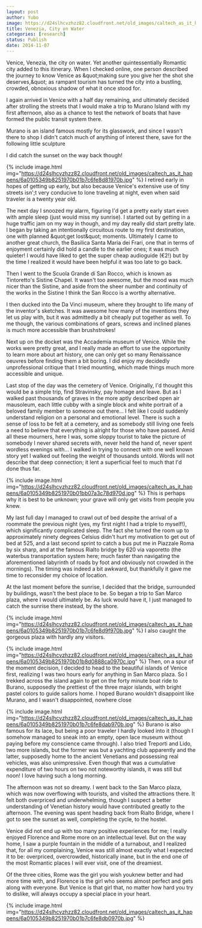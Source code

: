 ```yaml
---
layout: post
author: Yubo
image: https://d24slhcvzhzz82.cloudfront.net/old_images/caltech_as_it_happens/6a0105349b8251970b01bb07a3c76f970d.jpg
title: Venezia, City on Water
categories: [research]
status: Publish
date: 2014-11-07
---
```



Venice, Venezia, the city on water. Yet another quintessentially Romantic city added to this itinerary. When I checked online, one person described the journey to know Venice as &amp;quot;making sure you give her the shot she deserves,&amp;quot; as rampant tourism has turned the city into a bustling, crowded, obnoxious shadow of what it once stood for.

I again arrived in Venice with a half day remaining, and ultimately decided after strolling the streets that I would make a trip to Murano Island with my first afternoon, also as a chance to test the network of boats that have formed the public transit system there.

Murano is an island famous mostly for its glasswork, and since I wasn't there to shop I didn't catch much of anything of interest there, save for the following little sculpture

I did catch the sunset on the way back though!

{% include image.html img="https://d24slhcvzhzz82.cloudfront.net/old_images/caltech_as_it_happens/6a0105349b8251970b01b7c6fe8d81970b.jpg" %}
I retired early in hopes of getting up early, but also because Venice's extensive use of tiny streets isn';t very conducive to lone traveling at night, even when said traveler is a twenty year old.

The next day I snoozed my alarm, figuring I'd get a pretty early start even with ample sleep (just would miss my sunrise). I started out by getting in a huge traffic jam on my way in though, and my day really did start pretty late. I began by taking an intentionally circuitous route to my first destination, one with planned &amp;quot;get lost&amp;quot; moments. Ultimately I came to another great church, the Basilica Santa Maria dei Frari, one that in terms of enjoyment certainly did hold a candle to the earlier ones; it was much quieter! I would have liked to get the super cheap audioguide (€2!) but by the time I realized it would have been helpful it was too late to go back.

Then I went to the Scuola Grande di San Rocco, which is known as Tintoretto's Sistine Chapel. It wasn't too awesome, but the mood was much nicer than the Sistine, and aside from the sheer number and continuity of the works in the Sistine I think the San Rocco is a worthy alternative.

I then ducked into the Da Vinci museum, where they brought to life many of the inventor's sketches. It was awesome how many of the inventions they let us play with, but it was admittedly a bit cheaply put together as well. To me though, the various combinations of gears, screws and inclined planes is much more accessible than brushstrokes!

Next up on the docket was the Accademia museum of Venice. While the works were pretty great, and I really made an effort to use the opportunity to learn more about art history, one can only get so many Renaissance oeuvres before finding them a bit boring. I did enjoy my decidedly unprofessional critique that I tried mounting, which made things much more accessible and unique.

Last stop of the day was the cemetery of Venice. Originally, I'd thought this would be a simple trip, find Stravinsky, pay homage and leave. But as I walked past thousands of graves in the more aptly described open air mausoleum, each little cubby with a single block and white portrait of a beloved family member to someone out there... I felt like I could suddenly understand religion on a personal and emotional level. There is such a sense of loss to be felt at a cemetery, and as somebody still living one feels a need to believe that everything is alright for those who have passed. Amid all these mourners, here I was, some sloppy tourist to take the picture of somebody I never shared secrets with, never held the hand of, never spent wordless evenings with... I walked in trying to connect with one well known story yet I walked out feeling the weight of thousands untold. Words will not describe that deep connection; it lent a superficial feel to much that I'd done thus far.


{% include image.html img="https://d24slhcvzhzz82.cloudfront.net/old_images/caltech_as_it_happens/6a0105349b8251970b01bb07a3c78d970d.jpg" %}
This is perhaps why it is best to be unknown; your grave will only get visits from people you knew.

My last full day I managed to crawl out of bed despite the arrival of a roommate the previous night (yes, my first night I had a triple to myself!), which significantly complicated sleep. The fact she turned the room up to approximately ninety degrees Celsius didn't hurt my motivation to get out of bed at 525, and a last second sprint to catch a bus put me in Piazzale Roma by six sharp, and at the famous Rialto bridge by 620 via vaporetto (the waterbus transportation system here; much faster than navigating the aforementioned labyrinth of roads by foot and obviously not crowded in the mornings). The timing was indeed a bit awkward, but thankfully it gave me time to reconsider my choice of location.

At the last moment before the sunrise, I decided that the bridge, surrounded by buildings, wasn't the best place to be. So began a trip to San Marco plaza, where I would ultimately be. As luck would have it, I just managed to catch the sunrise there instead, by the shore.


{% include image.html img="https://d24slhcvzhzz82.cloudfront.net/old_images/caltech_as_it_happens/6a0105349b8251970b01b7c6fe8d9f970b.jpg" %}
I also caught the gorgeous plaza with hardly any visitors.


{% include image.html img="https://d24slhcvzhzz82.cloudfront.net/old_images/caltech_as_it_happens/6a0105349b8251970b01b8d0888ca0970c.jpg" %}
Then, on a spur of the moment decision, I decided to head to the beautiful islands of Venice first, realizing I was two hours early for anything in San Marco plaza. So I trekked across the island again to get on the forty minute boat ride to Burano, supposedly the prettiest of the three major islands, with bright pastel colors to guide sailors home. I hoped Burano wouldn't disappoint like Murano, and I wasn't disappointed, nowhere close

{% include image.html img="https://d24slhcvzhzz82.cloudfront.net/old_images/caltech_as_it_happens/6a0105349b8251970b01b7c6fe8dab970b.jpg" %}
Burano is also famous for its lace, but being a poor traveler I hardly looked into it (though I somehow managed to sneak into an empty, open lace museum without paying before my conscience came through). I also tried Treporti and Lido, two more islands, but the former was but a yachting club apparently and the latter, supposedly home to the ancient Venetians and possessing real vehicles, was also unimpressive. Even though that was a cumulative expenditure of two hours on two not noteworthy islands, it was still but noon! I love having such a long morning.

The afternoon was not so dreamy. I went back to the San Marco plaza, which was now overflowing with tourists, and visited the attractions there. It felt both overpriced and underwhelming, though I suspect a better understanding of Venetian history would have contributed greatly to the afternoon. The evening was spent heading back from Rialto Bridge, where I got to see the sunset as well, completing the cycle, to the hostel.

Venice did not end up with too many positive experiences for me; I really enjoyed Florence and Rome more on an intellectual level. But on the way home, I saw a purple fountain in the middle of a turnabout, and I realized that, for all my complaining, Venice was still almost exactly what I expected it to be: overpriced, overcrowded, historically inane, but in the end one of the most Romantic places I will ever visit, one of the dreamiest.

Of the three cities, Rome was the girl you wish youknew better and had more time with, and Florence is the girl who seems almost perfect and gets along with everyone. But Venice is that girl that, no matter how hard you try to dislike, will always occupy a special place in your heart.


{% include image.html img="https://d24slhcvzhzz82.cloudfront.net/old_images/caltech_as_it_happens/6a0105349b8251970b01b7c6fe8db0970b.jpg" %}
